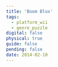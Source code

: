 ```yaml
---
title: 'Boom Blox'
tags:
  - platform_wii
  - genre_puzzle
digital: false
physical: true
guide: false
pending: false
date: 2014-02-10
---
```

